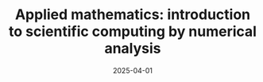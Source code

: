 ---
title: "Applied mathematics: introduction to scientific computing by numerical analysis"
collection: teaching
type: "Lecturer"
permalink: /teaching/2025_applied
venue: "SISSA"
date: 2025-04-01
item: 11
location: "Trieste, Italy"
---